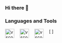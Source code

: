### Hi there 👋


### Languages and Tools
[<img align="left" alt="vscode icon" width="30px" src="https://cdn.jsdelivr.net/gh/devicons/devicon/icons/vscode/vscode-original.svg" style="padding-right:15px;" />
<img align="left" alt="vscode icon" width="30px" src="https://cdn.jsdelivr.net/gh/devicons/devicon/icons/vscode/vscode-original.svg" style="padding-right:15px;" />
<img align="left" alt="vscode icon" width="30px" src="https://cdn.jsdelivr.net/gh/devicons/devicon/icons/vscode/vscode-original.svg" style="padding-right:15px;" />]
<!--
**ABBA-74/ABBA-74** is a ✨ _special_ ✨ repository because its `README.md` (this file) appears on your GitHub profile.

Here are some ideas to get you started:

- 🔭 I’m currently working on ...
- 🌱 I’m currently learning ...
- 👯 I’m looking to collaborate on ...
- 🤔 I’m looking for help with ...
- 💬 Ask me about ...
- 📫 How to reach me: ...
- 😄 Pronouns: ...
- ⚡ Fun fact: ...
-->
